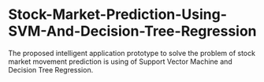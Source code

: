 # Stock-Market-Prediction-Using-SVM-And-Decision-Tree-Regression
The proposed intelligent application prototype to solve the problem of stock market movement prediction is using of Support Vector Machine and Decision Tree Regression.
